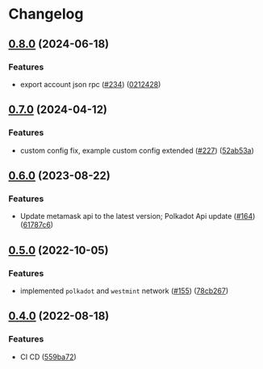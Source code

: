 # Changelog

## [0.8.0](https://github.com/ChainSafe/metamask-snap-polkadot/compare/metamask-polkadot-types-v0.7.0...metamask-polkadot-types-v0.8.0) (2024-06-18)


### Features

* export account json rpc ([#234](https://github.com/ChainSafe/metamask-snap-polkadot/issues/234)) ([0212428](https://github.com/ChainSafe/metamask-snap-polkadot/commit/021242814fcb82832f5fb78c0a1c3c76b9437f13))

## [0.7.0](https://github.com/ChainSafe/metamask-snap-polkadot/compare/metamask-polkadot-types-v0.6.0...metamask-polkadot-types-v0.7.0) (2024-04-12)


### Features

* custom config fix, example custom config extended ([#227](https://github.com/ChainSafe/metamask-snap-polkadot/issues/227)) ([52ab53a](https://github.com/ChainSafe/metamask-snap-polkadot/commit/52ab53a93991e27b42de8a7da6542021331c419d))

## [0.6.0](https://github.com/ChainSafe/metamask-snap-polkadot/compare/metamask-polkadot-types-v0.5.0...metamask-polkadot-types-v0.6.0) (2023-08-22)


### Features

* Update metamask api to the latest version; Polkadot Api update ([#164](https://github.com/ChainSafe/metamask-snap-polkadot/issues/164)) ([61787c6](https://github.com/ChainSafe/metamask-snap-polkadot/commit/61787c6d2193e7ec6dee6cf3ecfae4b855717092))

## [0.5.0](https://github.com/ChainSafe/metamask-snap-polkadot/compare/metamask-polkadot-types-v0.4.0...metamask-polkadot-types-v0.5.0) (2022-10-05)


### Features

* implemented `polkadot` and `westmint` network ([#155](https://github.com/ChainSafe/metamask-snap-polkadot/issues/155)) ([78cb267](https://github.com/ChainSafe/metamask-snap-polkadot/commit/78cb26742cf4fa7b4ffc88a36e6718c47e2d3e73))

## [0.4.0](https://github.com/ChainSafe/metamask-snap-polkadot/compare/metamask-polkadot-types-v0.3.0...metamask-polkadot-types-v0.4.0) (2022-08-18)


### Features

* CI CD ([559ba72](https://github.com/ChainSafe/metamask-snap-polkadot/commit/559ba722def6b5a95360d4f5daead1bdabb27f82))
